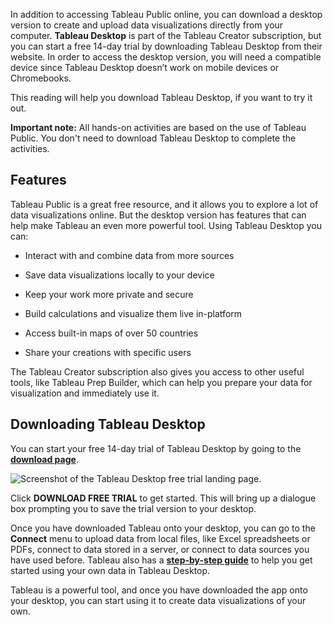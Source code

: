 
In addition to accessing Tableau Public online, you can download a desktop version to create and upload data visualizations directly from your computer. **Tableau Desktop** is part of the Tableau Creator subscription, but you can start a free 14-day trial by downloading Tableau Desktop from their website. In order to access the desktop version, you will need a compatible device since Tableau Desktop doesn’t work on mobile devices or Chromebooks.

This reading will help you download Tableau Desktop, if you want to try it out.

**I​mportant note:** All hands-on activities are based on the use of Tableau Public. You don't need to download Tableau Desktop to complete the activities.

## Features 

Tableau Public is a great free resource, and it allows you to explore a lot of data visualizations online. But the desktop version has features that can help make Tableau an even more powerful tool. Using Tableau Desktop you can:

-   Interact with and combine data from more sources
    
-   Save data visualizations locally to your device
    
-   Keep your work more private and secure
    
-   Build calculations and visualize them live in-platform
    
-   Access built-in maps of over 50 countries
    
-   Share your creations with specific users
    

The Tableau Creator subscription also gives you access to other useful tools, like Tableau Prep Builder, which can help you prepare your data for visualization and immediately use it. 

## Downloading Tableau Desktop

You can start your free 14-day trial of Tableau Desktop by going to the [**download page**](https://www.tableau.com/products/trial "download page").

![Screenshot of the Tableau Desktop free trial landing page.](https://d3c33hcgiwev3.cloudfront.net/imageAssetProxy.v1/qrApUWA9TN2wKVFgPdzdUA_4c3fa46d09494648b86f4ec0d9387bd8_Screen-Shot-2021-02-26-at-4.47.38-PM.png?expiry=1628812800000&hmac=LwE52yx7AJ7lc2NzKNw62D34Zjvi6H_56LfZgFb7KI8)

Click **DOWNLOAD FREE TRIAL** to get started. This will bring up a dialogue box prompting you to save the trial version to your desktop. 

Once you have downloaded Tableau onto your desktop, you can go to the **Connect** menu to upload data from local files, like Excel spreadsheets or PDFs, connect to data stored in a server, or connect to data sources you have used before. Tableau also has a [**step-by-step guide**](https://help.tableau.com/current/guides/get-started-tutorial/en-us/get-started-tutorial-connect.htm "step-by-step guide") to help you get started using your own data in Tableau Desktop. 

Tableau is a powerful tool, and once you have downloaded the app onto your desktop, you can start using it to create data visualizations of your own.